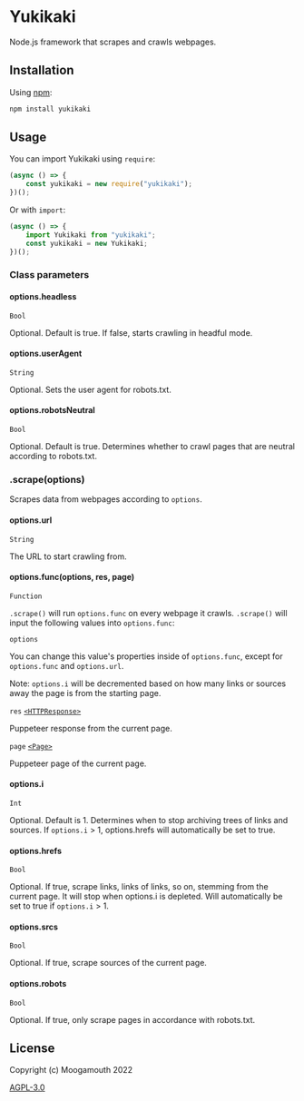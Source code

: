 # Yukikaki
Node.js framework that scrapes and crawls webpages.

## Installation
Using [npm](https://www.npmjs.com/):

```bash
npm install yukikaki
```

## Usage

You can import Yukikaki using `require`:
```js
(async () => {
    const yukikaki = new require("yukikaki");
})();
```

Or with `import`:
```js
(async () => {
    import Yukikaki from "yukikaki";
    const yukikaki = new Yukikaki;
})();
```

### Class parameters

#### options.headless
`Bool`

Optional. Default is true. If false, starts crawling in headful mode.

#### options.userAgent
`String`

Optional. Sets the user agent for robots.txt.

#### options.robotsNeutral

`Bool`

Optional. Default is true. Determines whether to crawl pages that are neutral according to robots.txt.

### .scrape(options)
Scrapes data from webpages according to `options`.

#### options.url
`String`

The URL to start crawling from.

#### options.func(options, res, page)
`Function`

`.scrape()` will run `options.func` on every webpage it crawls. `.scrape()` will input the following values into `options.func`:

`options`

You can change this value's properties inside of `options.func`, except for `options.func` and `options.url`.

Note: `options.i` will be decremented based on how many links or sources away the page is from the starting page.

`res`
[`<HTTPResponse>`](https://pptr.dev/api/puppeteer.httpresponse)

Puppeteer response from the current page.

`page`
[`<Page>`](https://pptr.dev/api/puppeteer.page)

Puppeteer page of the current page.

#### options.i
`Int`

Optional. Default is 1. Determines when to stop archiving trees of links and sources. If `options.i` > 1, options.hrefs will automatically be set to true.

#### options.hrefs
`Bool`

Optional. If true, scrape links, links of links, so on, stemming from the current page. It will stop when options.i is depleted. Will automatically be set to true if `options.i` > 1.

#### options.srcs
`Bool`

Optional. If true, scrape sources of the current page.

#### options.robots
`Bool`

Optional. If true, only scrape pages in accordance with robots.txt.

## License

Copyright (c) Moogamouth 2022

[AGPL-3.0](https://choosealicense.com/licenses/agpl-3.0/)
